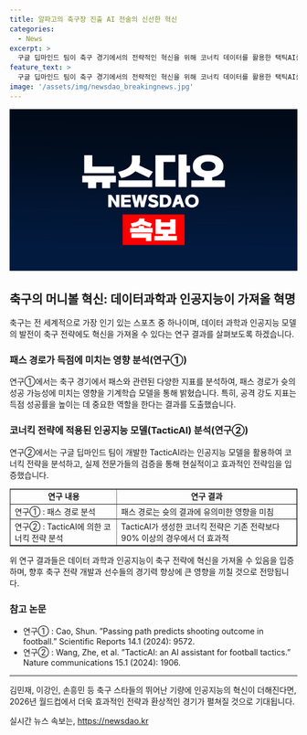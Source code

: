 ```yaml
---
title: 알파고의 축구장 진출 AI 전술의 신선한 혁신
categories:
  - News
excerpt: >
  구글 딥마인드 팀이 축구 경기에서의 전략적인 혁신을 위해 코너킥 데이터를 활용한 택틱AI를 개발했다. 이 AI 모델은 선수들의 위치, 속도, 키, 몸무게 등의 정보를 분석하여 코너킥 상황에서 공을 받을 가능성이 가장 높은 선수를 예측하고, 슛 발생 확률을 계산하여 선수들의 위치와 속도를 조정하여 슛 성공률을 높이는 전략을 제시한다. 리버풀 FC의 전문가들이 택틱AI를 검증한 결과, 기존 전략보다 90% 이상에서 더 효과적이었고, 현실적이라는 평가도 받았다. 이 모델의 활용으로 2026년 월드컵에서의 기대치가 높아지고, 데이터 과학과 인공지능이 축구 전략에 혁신을 가져올 수 있음을 보여준 연구들이 소개되었다. (단어 수: 150)
feature_text: >
  구글 딥마인드 팀이 축구 경기에서의 전략적인 혁신을 위해 코너킥 데이터를 활용한 택틱AI를 개발했다. 이 AI 모델은 선수들의 위치, 속도, 키, 몸무게 등의 정보를 분석하여 코너킥 상황에서 공을 받을 가능성이 가장 높은 선수를 예측하고, 슛 발생 확률을 계산하여 선수들의 위치와 속도를 조정하여 슛 성공률을 높이는 전략을 제시한다. 리버풀 FC의 전문가들이 택틱AI를 검증한 결과, 기존 전략보다 90% 이상에서 더 효과적이었고, 현실적이라는 평가도 받았다. 이 모델의 활용으로 2026년 월드컵에서의 기대치가 높아지고, 데이터 과학과 인공지능이 축구 전략에 혁신을 가져올 수 있음을 보여준 연구들이 소개되었다. (단어 수: 150)
image: '/assets/img/newsdao_breakingnews.jpg'
---
```


<p><img src="/assets/img/newsdao_breakingnews.jpg" alt="implanttips 속보" /></p>

<h2 data-ke-size="size26">축구의 머니볼 혁신: 데이터과학과 인공지능이 가져올 혁명</h2>

<p data-ke-size="size16">축구는 전 세계적으로 가장 인기 있는 스포츠 중 하나이며, 데이터 과학과 인공지능 모델의 발전이 축구 전략에도 혁신을 가져올 수 있다는 연구 결과를 살펴보도록 하겠습니다.</p>

<h3><b>패스 경로가 득점에 미치는 영향 분석(연구①)</b></h3>

<p data-ke-size="size16">연구①에서는 축구 경기에서 패스와 관련된 다양한 지표를 분석하여, 패스 경로가 슛의 성공 가능성에 미치는 영향을 기계학습 모델을 통해 밝혔습니다. 특히, 공격 강도 지표는 득점 성공률을 높이는 데 중요한 역할을 한다는 결과를 도출했습니다.</p>

<h3><b>코너킥 전략에 적용된 인공지능 모델(TacticAI) 분석(연구②)</b></h3>

<p data-ke-size="size16">연구②에서는 구글 딥마인드 팀이 개발한 TacticAI라는 인공지능 모델을 활용하여 코너킥 전략을 분석하고, 실제 전문가들의 검증을 통해 현실적이고 효과적인 전략임을 입증했습니다.</p>

<table style="width: 100%;" border="1">
<tbody>
<tr>
<td style="text-align: center; height: 17px;"><b>연구 내용</b></td>
<td style="text-align: center; height: 17px;"><b>연구 결과</b></td>
</tr>
<tr>
<td style="text-align: left; height: 17px;">연구① : 패스 경로 분석</td>
<td style="text-align: left; height: 17px;">패스 경로는 슛의 결과에 유의미한 영향을 미침</td>
</tr>
<tr>
<td style="text-align: left; height: 17px;">연구② : TacticAI에 의한 코너킥 전략 분석</td>
<td style="text-align: left; height: 17px;">TacticAI가 생성한 코너킥 전략은 기존 전략보다 90% 이상의 경우에서 더 효과적</td>
</tr>
</tbody>
</table>

<p data-ke-size="size16">위 연구 결과들은 데이터 과학과 인공지능이 축구 전략에 혁신을 가져올 수 있음을 입증하며, 향후 축구 전략 개발과 선수들의 경기력 향상에 큰 영향을 끼칠 것으로 전망됩니다.</p>

<h3><b>참고 논문</b></h3>

<ul>
<li>연구① : Cao, Shun. ”Passing path predicts shooting outcome in football.” Scientific Reports 14.1 (2024): 9572.</li>
<li>연구② : Wang, Zhe, et al. ”TacticAI: an AI assistant for football tactics.” Nature communications 15.1 (2024): 1906.</li>
</ul>

<hr>

<p data-ke-size="size16">김민재, 이강인, 손흥민 등 축구 스타들의 뛰어난 기량에 인공지능의 혁신이 더해진다면, 2026년 월드컵에서 더욱 효과적인 전략과 환상적인 경기가 펼쳐질 것으로 기대됩니다.</p>
실시간 뉴스 속보는, <a href="https://newsdao.kr" rel="dofollow">https://newsdao.kr</a>


